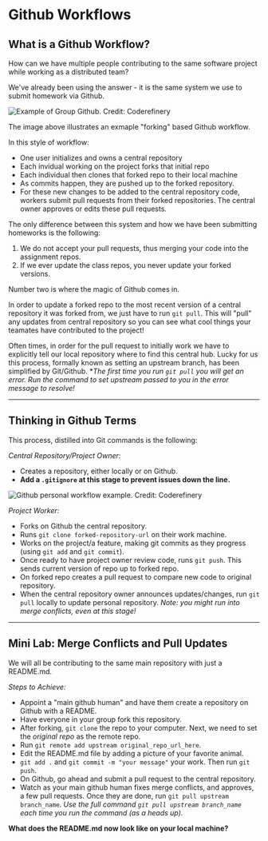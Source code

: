 # Github Workflows

## What is a Github Workflow? 

How can we have multiple people contributing to the same software project while working as a distributed team?

We've already been using the answer - it is the same system we use to submit homework via Github. 


![Example of Group Github. Credit: Coderefinery](https://coderefinery.github.io/git-collaborative/img/forking/forking-overview.svg)

The image above illustrates an exmaple "forking" based Github workflow. 

In this style of workflow:
- One user initializes and owns a central repository
- Each invidual working on the project forks that initial repo
- Each individual then clones that forked repo to their local machine
- As commits happen, they are pushed up to the forked repository. 
- For these new changes to be added to the central repository code, workers submit pull requests from their forked repositories. The central owner approves or edits these pull requests. 


The only difference between this system and how we have been submitting homeworks is the following: 
1. We do not accept your pull requests, thus merging your code into the assignment repos. 
2. If we ever update the class repos, you never update your forked versions. 


Number two is where the magic of Github comes in. 

In order to update a forked repo to the most recent version of a central repository it was forked from, we just have to run `git pull`. This will "pull" any updates from central repository so you can see what cool things your teamates have contributed to the project!

Often times, in order for the pull request to initially work we have to explicitly tell our local repository where to find this central hub. Lucky for us this process, formally known as setting an upstream branch, has been simplified by Git/Github. **The first time you run `git pull` you will get an error. Run the command to set upstream passed to you in the error message to resolve!* 

---
## Thinking in Github Terms

This process, distilled into Git commands is the following: 

*Central Repository/Project Owner:*
- Creates a repository, either locally or on Github. 
- **Add a `.gitignore` at this stage to prevent issues down the line.**

![Github personal workflow example. Credit: Coderefinery](https://coderefinery.github.io/git-collaborative/img/forking/forking-3.svg)

*Project Worker:*
- Forks on Github the central repository. 
- Runs `git clone forked-repository-url` on their work machine. 
- Works on the project/a feature, making git commits as they progress (using `git add` and `git commit`). 
- Once ready to have project owner review code, runs `git push`. This sends current version of repo up to forked repo. 
- On forked repo creates a pull request to compare new code to original repository. 
- When the central repository owner announces updates/changes, run `git pull` locally to update personal repository. 
*Note: you might run into merge conflicts, even at this stage!*

---
## Mini Lab: Merge Conflicts and Pull Updates

We will all be contributing to the same main repository with just a README.md.

*Steps to Achieve:*

- Appoint a "main github human" and have them create a repository on Github with a README. 
- Have everyone in your group fork this repository. 
- After forking, `git clone` the repo to your computer. Next, we need to set the *original repo* as the remote repo.
- Run `git remote add upstream original_repo_url_here`. 
- Edit the README.md file by adding a picture of your favorite animal. 
- `git add .` and `git commit -m "your message"` your work. Then run `git push`. 
- On Github, go ahead and submit a pull request to the central repository. 
- Watch as your main github human fixes merge conflicts, and approves, a few pull requests. Once they are done, run `git pull upstream branch_name`. *Use the full command `git pull upstream branch_name` each time you run the command (as a heads up).*

**What does the README.md now look like on your local machine?**





